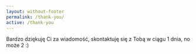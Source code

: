 ```yaml
---
layout: without-footer
permalink: /thank-you/
active: /thank-you
---
```


<div class="container">
	<div class="about">
		<p>Bardzo dziękuję Ci za wiadomość, skontaktuję się z&nbsp;Tobą w&nbsp;ciągu 1&nbsp;dnia, no może&nbsp;2&nbsp;:)</p>
	</div>
</div>
